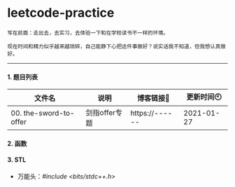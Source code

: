 # leetcode-practice
`写在前面：走出去，去实习，去体验一下和在学校读书不一样的环境。`

`现在时间和精力似乎越来越琐碎，自己能静下心把这件事做好？说实话我不知道，但我想认真做好。`

---
#### 1. 题目列表

| 文件名 | 说明 | 博客链接🔗 | 更新时间🕙 |
| -------- | ----------- | ----- | ----- |
| 00. the-sword-to-offer | 剑指offer专题 | https://------ | 2021-01-27 |



#### 2. 函数



#### 3. STL

- 万能头：*#include <bits/stdc++.h>*

